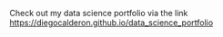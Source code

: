 Check out my data science portfolio via the link [https://diegocalderon.github.io/data_science_portfolio
](https://romilan24.github.io/data_science_portfolio/)
